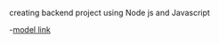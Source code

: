 creating backend project using Node js and Javascript

-[model link](https://app.eraser.io/workspace/8riuPovNB2Vy6D5y7dQI)
